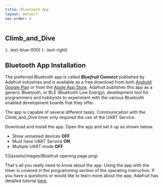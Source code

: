 ```yaml
---
title: Bluetooth App
layout: default
nav_order: 4
---
```


## **Climb_and_Dive** ##
{: .text-blue-000}
{: .text-right}

## Bluetooth App Installation ##

The preferred Bluetooth app is called ***Bluefruit Connect*** published by Adafruit industries and is available as a free download from both [Android Google Play][2] or from the [Apple App Store][1].  Adafruit publishes this app as a generic Bluetooth, or BLE (Bluetooth Low Energy), development tool for programmers and hobbyists to experiment with the various Bluetooth enabled development boards that they offer.

The app is capable of several different tasks.  Communication with the Climb_and_Dive timer only required the use of the UART Service.

Download and install the app.  Open the app and set it up as shown below.
- Show unnamed devices **OFF**
- Must have UART Service **ON**
- Multiple UART mode **OFF**

![](assets/images/Bluefruit opening page.png)

That's all you really need to know about the app.  Using the app with the timer is covered in the programming section of the operating instruction.  If you have a questions or would like to learn more about the app, Adafruit has detailed tutorial [here][3].

[1]: https://apps.apple.com/ca/app/bluefruit-connect/id830125974
[2]: https://play.google.com/store/apps/details?id=com.adafruit.bluefruit.le.connect&hl=en_CA&gl=US&pli=1
[3]: https://learn.adafruit.com/bluefruit-le-connect/ios-setup

